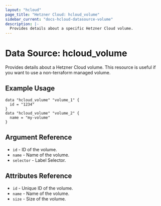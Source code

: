 ```yaml
---
layout: "hcloud"
page_title: "Hetzner Cloud: hcloud_volume"
sidebar_current: "docs-hcloud-datasource-volume"
description: |-
  Provides details about a specific Hetzner Cloud volume.
---
```

# Data Source: hcloud_volume
Provides details about a Hetzner Cloud volume.
This resource is useful if you want to use a non-terraform managed volume.
## Example Usage
```hcl
data "hcloud_volume" "volume_1" {
  id = "1234"
}
data "hcloud_volume" "volume_2" {
  name = "my-volume"
}

```
## Argument Reference
- `id` - ID of the volume.
- `name` - Name of the volume.
- `selector` - Label Selector.

## Attributes Reference
- `id` - Unique ID of the volume.
- `name` - Name of the volume.
- `size` - Size of the volume.